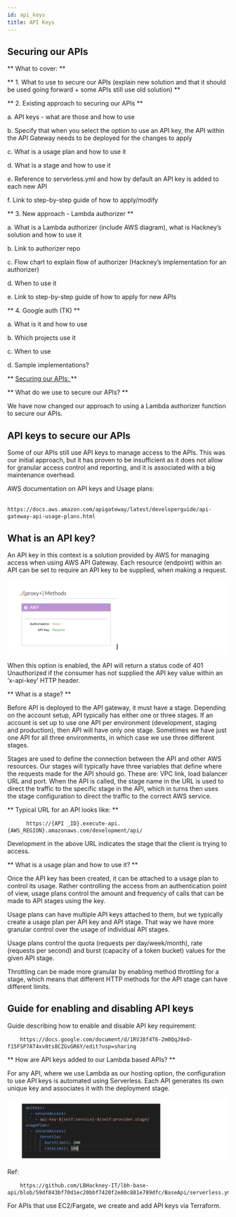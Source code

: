 ```yaml
---
id: api_keys
title: API Keys
---
```


## Securing our APIs

** What to cover: **

** 1. What to use to secure our APIs (explain new solution and that it should be used going forward + some APIs still use old solution) **


** 2. Existing approach to securing our APIs **

  a. API keys - what are those and how to use

  b. Specify that when you select the option to use an API key, the API within the API Gateway needs to be deployed for the changes to apply

  c. What is a usage plan and how to use it

  d. What is a stage and how to use it

  e. Reference to serverless.yml and how by default an API key is added to each new API

  f. Link to step-by-step guide of how to apply/modify



** 3. New approach - Lambda authorizer **

  a. What is a Lambda authorizer (include AWS diagram), what is Hackney’s solution and how to use it

  b. Link to authorizer repo

  c. Flow chart to explain flow of authorizer (Hackney’s implementation for an authorizer)

  d. When to use it

  e. Link to step-by-step guide of how to apply for new APIs



** 4. Google auth (TK)  **

  a. What is it and how to use

  b. Which projects use it

  c. When to use

  d. Sample implementations?


   **  <u> Securing our APIs: </u> **


** What do we use to secure our APIs? **

We have now changed our approach to using a Lambda authorizer function to secure our APIs.



## API keys to secure our APIs

Some of our APIs still use API keys to manage access to the APIs. This was our initial approach, but it has proven to be insufficient as it does not allow for granular access control and reporting, and it is associated with a big maintenance overhead.

AWS documentation on API keys and Usage plans:

            https://docs.aws.amazon.com/apigateway/latest/developerguide/api-gateway-api-usage-plans.html


## What is an API key?

An API key in this context is a solution provided by AWS for managing access when using AWS API Gateway. Each resource (endpoint) within an API can be set to require an API key to be supplied, when making a request.


![alt text](./doc-images/proxy_methods.png)

When this option is enabled, the API will return a status code of 401 Unauthorized if the consumer has not supplied the API key value within an ‘x-api-key’ HTTP header.


** What is a stage? **

Before API is deployed to the API gateway, it must have a stage. Depending on the account setup, API typically has either one or three stages. If an account is set up to use one API per environment (development, staging and production), then API will have only one stage. Sometimes we have just one API for all three environments, in which case we use three different stages.

Stages are used to define the connection between the API and other AWS resources. Our stages will typically have three variables that define where the requests made for the API should go. These are: VPC link, load balancer URL and port. When the API is called, the stage name in the URL is used to direct the traffic to the specific stage in the API, which in turns then uses the stage configuration to direct the traffic to the correct AWS service.

** Typical URL for an API looks like: **

          https://{API _ID}.execute-api.{AWS_REGION}.amazonaws.com/development/api/

Development in the above URL indicates the stage that the client is trying to access.

** What is a usage plan and how to use it? **

Once the API key has been created, it can be attached to a usage plan to control its usage. Rather controlling the access from an authentication point of view, usage plans control the amount and frequency of calls that can be made to API stages using the key.

Usage plans can have multiple API keys attached to them, but we typically create a usage plan per API key and API stage. That way we have more granular control over the usage of individual API stages.

Usage plans control the quota (requests per day/week/month), rate (requests per second) and burst (capacity of a token bucket) values for the given API stage.

Throttling can be made more granular by enabling method throttling for a stage, which means that different HTTP methods for the API stage can have different limits.

## Guide for enabling and disabling API keys

Guide describing how to enable and disable API key requirement:

        https://docs.google.com/document/d/1RVJ8f4T6-2m0QqJ9xO-f15FSP7AT4xv0ts8CZGvGR6Y/edit?usp=sharing


** How are API keys added to our Lambda based APIs?  **

For any API, where we use Lambda as our hosting option, the configuration to use API keys is automated using Serverless. Each API generates its own unique key and associates it with the deployment stage.


![alt text](./doc-images/api_keys.png)


Ref:

        https://github.com/LBHackney-IT/lbh-base-api/blob/59df843bf70d1ec20bbf7420f2e80c881e789dfc/BaseApi/serverless.yml#L8

For APIs that use EC2/Fargate, we create and add API keys via Terraform.

